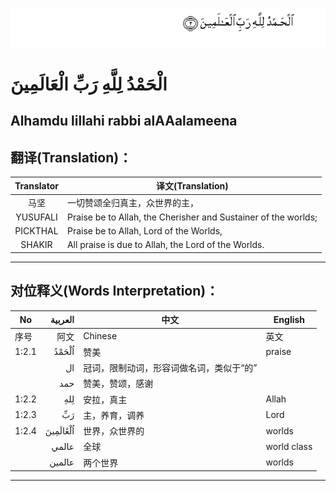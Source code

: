 ![001:002](images/001_002.gif)

#  الْحَمْدُ لِلَّهِ رَبِّ الْعَالَمِينَ 

## Alhamdu lillahi rabbi alAAalameena

## 翻译(Translation)：

| Translator | 译文(Translation)                                            |
| :--------: | ------------------------------------------------------------ |
|    马坚    | 一切赞颂全归真主，众世界的主，                               |
|  YUSUFALI  | Praise be to Allah, the Cherisher and Sustainer of the worlds; |
|  PICKTHAL  | Praise be to Allah, Lord of the Worlds,                      |
|   SHAKIR   | All praise is due to Allah, the Lord of the Worlds.          |

---

## 对位释义(Words Interpretation)：

| No    |  العربية | 中文                                     | English     |
| ----- | -------: | ---------------------------------------- | ----------- |
| 序号  |     阿文 | Chinese                                  | 英文        |
| 1:2.1 |    اُلْحَمْدُ | 赞美                                     | praise      |
|       |       ال | 冠词，限制动词，形容词做名词，类似于“的” |             |
|       |      حمد | 赞美，赞颂，感谢                         |             |
| 1:2.2 |      لِلهِ | 安拉，真主                               | Allah       |
| 1:2.3 |       رَبِّ | 主，养育，调养                           | Lord        |
| 1:2.4 | اُلْعَٰالَمِينَ | 世界，众世界的                           | worlds      |
|       |    عالمي | 全球                                     | world class |
|       |   عالمين | 两个世界                                 | worlds      |

---
